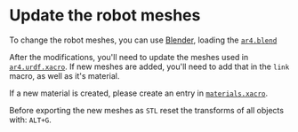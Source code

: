 # Update the robot meshes

To change the robot meshes, you can use [Blender](https://www.blender.org/), loading the [`ar4.blend`](../meshes/ar4.blend)


After the modifications, you'll need to update the meshes used in [`ar4.urdf.xacro`](../urdf/ar4.urdf.xacro). If new meshes are added, you'll need to add that in the `link` macro, as well as it's material.


If a new material is created, please create an entry in [`materials.xacro`](../urdf/include/materials.xacro).

Before exporting the new meshes as `STL` reset the transforms of all objects with: `ALT+G`.
